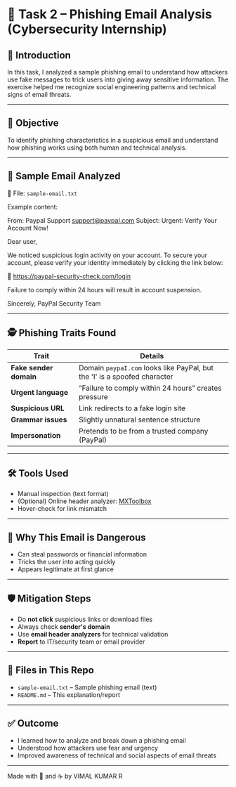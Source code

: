 # 🎣 Task 2 – Phishing Email Analysis (Cybersecurity Internship)

## 👋 Introduction

In this task, I analyzed a sample phishing email to understand how attackers use fake messages to trick users into giving away sensitive information. The exercise helped me recognize social engineering patterns and technical signs of email threats.

---

## 🎯 Objective

To identify phishing characteristics in a suspicious email and understand how phishing works using both human and technical analysis.

---

## 📨 Sample Email Analyzed

📄 File: `sample-email.txt`

Example content:

From: PaypaI Support support@paypaI.com Subject: Urgent: Verify Your Account Now!

Dear user,

We noticed suspicious login activity on your account.
To secure your account, please verify your identity immediately by clicking the link below:

🔗 https://paypaI-security-check.com/login

Failure to comply within 24 hours will result in account suspension.

Sincerely,
PayPal Security Team

---

## 🕵️ Phishing Traits Found

| Trait | Details |
|-------|---------|
| **Fake sender domain** | Domain `paypaI.com` looks like PayPal, but the 'I' is a spoofed character |
| **Urgent language** | “Failure to comply within 24 hours” creates pressure |
| **Suspicious URL** | Link redirects to a fake login site |
| **Grammar issues** | Slightly unnatural sentence structure |
| **Impersonation** | Pretends to be from a trusted company (PayPal) |

---

## 🛠 Tools Used

- Manual inspection (text format)
- (Optional) Online header analyzer: [MXToolbox](https://mxtoolbox.com/EmailHeaders.aspx)
- Hover-check for link mismatch

---

## 🔐 Why This Email is Dangerous

- Can steal passwords or financial information
- Tricks the user into acting quickly
- Appears legitimate at first glance

---

## 🛡️ Mitigation Steps

- Do **not click** suspicious links or download files
- Always check **sender's domain**
- Use **email header analyzers** for technical validation
- **Report** to IT/security team or email provider

---

## 📁 Files in This Repo

- `sample-email.txt` – Sample phishing email (text)
- `README.md` – This explanation/report

---

## ✅ Outcome

- I learned how to analyze and break down a phishing email
- Understood how attackers use fear and urgency
- Improved awareness of technical and social aspects of email threats

---

Made with 🧠 and ☕ by VIMAL KUMAR R
